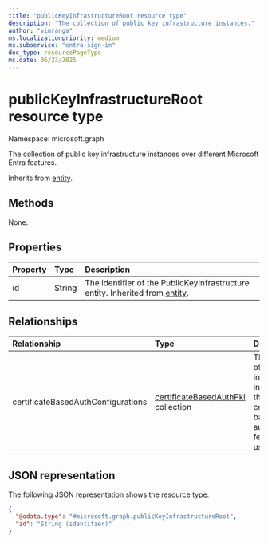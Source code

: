 ```yaml
---
title: "publicKeyInfrastructureRoot resource type"
description: "The collection of public key infrastructure instances."
author: "vimranga"
ms.localizationpriority: medium
ms.subservice: "entra-sign-in"
doc_type: resourcePageType
ms.date: 06/23/2025
---
```


# publicKeyInfrastructureRoot resource type

Namespace: microsoft.graph

The collection of public key infrastructure instances over different Microsoft Entra features.


Inherits from [entity](../resources/entity.md).


## Methods
None.

## Properties
|Property|Type|Description|
|:---|:---|:---|
|id|String|The identifier of the PublicKeyInfrastructure entity. Inherited from [entity](../resources/entity.md).|

## Relationships
|Relationship|Type|Description|
|:---|:---|:---|
|certificateBasedAuthConfigurations|[certificateBasedAuthPki](../resources/certificatebasedauthpki.md) collection|The collection of public key infrastructure instances for the certificate-based authentication feature for users.|

## JSON representation
The following JSON representation shows the resource type.
<!-- {
  "blockType": "resource",
  "keyProperty": "id",
  "@odata.type": "microsoft.graph.publicKeyInfrastructureRoot",
  "baseType": "microsoft.graph.entity",
  "openType": false
}
-->
``` json
{
  "@odata.type": "#microsoft.graph.publicKeyInfrastructureRoot",
  "id": "String (identifier)"
}
```